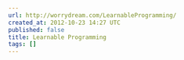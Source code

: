 ```yaml
---
url: http://worrydream.com/LearnableProgramming/
created_at: 2012-10-23 14:27 UTC
published: false
title: Learnable Programming
tags: []
---
```



